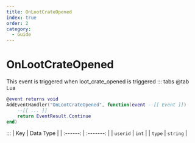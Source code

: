 ```yaml
---
title: OnLootCrateOpened
index: true
order: 2
category:
  - Guide
---
```


# OnLootCrateOpened
This event is triggered when loot_crate_opened is triggered
::: tabs
@tab Lua
```lua
@event returns void
AddEventHandler("OnLootCrateOpened", function(event --[[ Event ]])
    --[[ ... ]]
    return EventResult.Continue
end)
```

:::
|    Key   | Data Type |
| :------: | :-------: |
| `userid` |   `int`   |
|  `type`  |  `string` |